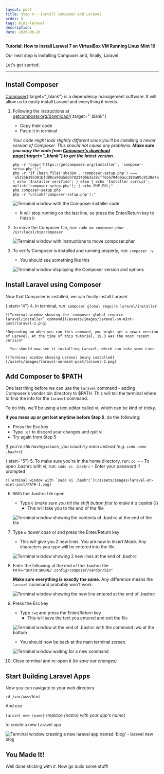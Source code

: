 ```yaml
---
layout: post
title: Step 4 - Install Composer and Laravel
order: 5
tags: mint-laravel
description: 
date: 2020-09-26
---
```


**Tutorial: How to Install Laravel 7 on VirtualBox VM Running Linux Mint 19**

Our next step is installing Composer and, finally, Laravel.

Let's get started.

<!--more-->
---

## Install Composer

[Composer](https://getcomposer.org/){:target="_blank"} is a dependency management software. It will allow us to easily install Laravel and everything it needs.

1. Following the instructions at [getcomposer.org/download/](https://getcomposer.org/download/){:target="_blank"}
	- Copy their code
	- Paste it in terminal

	*Your code might look slightly different since you'll be installing a newer version of Composer. This should not cause any problems. **Make sure you copy the code from [Composer's download page](https://getcomposer.org/download/){:target="_blank"} to get the latest version**.*
	
	``` shell
	php -r "copy('https://getcomposer.org/installer', 'composer-setup.php');"
	php -r "if (hash_file('sha384', 'composer-setup.php') === 'e5325b19b381bfd88ce90a5ddb7823406b2a38cff6bb704b0acc289a09c8128d4a8ce2bbafcd1fcbdc38666422fe2806') { echo 'Installer verified'; } else { echo 'Installer corrupt'; unlink('composer-setup.php'); } echo PHP_EOL;"
	php composer-setup.php
	php -r "unlink('composer-setup.php');"
	```

	![Terminal window with the Composer installer code](/assets/images/laravel-on-mint-post/composer-1.png)

	- It will stop running on the last line, so press the Enter/Return key to finish it

2. To move the Composer file, run: `sudo mv composer.phar /usr/local/bin/composer`

	![Terminal window with instructions to move composer.phar](/assets/images/laravel-on-mint-post/composer-2.png)

3. To verify Composer is installed and running properly, run: `composer -v`
	- You should see something like this

	![Terminal window displaying the Composer version and options](/assets/images/laravel-on-mint-post/composer-2a.png)

## Install Laravel using Composer
Now that Composer is installed, we can finally install Laravel.

{:start="4"}
4. In terminal, run: `composer global require laravel/installer`

	![Terminal window showing the `composer global require laravel/installer` command](/assets/images/laravel-on-mint-post/laravel-1.png)

	*Depending on when you run this command, you might get a newer version of Laravel. At the time of this tutorial, 19.3 was the most recent version*

	- You should now see it installing Laravel, which can take some time

	![Terminal window showing Laravel being installed](/assets/images/laravel-on-mint-post/laravel-2.png)

## Add Composer to $PATH
One last thing before we can use the `laravel` command - adding Composer's vendor bin directory to $PATH. This will tell the terminal where to find the info for the `laravel` command.

To do this, we'll be using a text editor called vi, which can be kind of tricky. 

**If you mess up or get lost anytime before Step 9**, do the following:
- Press the Esc key
- Type `:q!` to discard your changes and quit vi
- Try again from Step 5

*If you're still having issues, you could try nano instead (e.g. `sudo nano .bashrc`)*

{:start="5"}
5. To make sure you're in the home directory, run: `cd ~`
	- To open .bashrc with vi, run: `sudo vi .bashrc`
	- Enter your password if prompted

	![Terminal window with `sudo vi .bashrc`](/assets/images/laravel-on-mint-post/PATH-1.png)

6. With the .bashrc file open
	- Type `G` (*make sure you hit the shift button first to make it a capital G*)
		- This will take you to the end of the file

	![Terminal window showing the contents of .bashrc at the end of the file](/assets/images/laravel-on-mint-post/PATH-2.png)

7. Type `o` *(lower case o)* and press the Enter/Return key
	- This will give you 2 new lines. You are now in Insert Mode. Any characters you type will be entered into the file.

	![Terminal window showing 2 new lines at the end of .bashrc](/assets/images/laravel-on-mint-post/PATH-3.png)

8. Enter the following at the end of the .bashrc file: `PATH="$PATH:$HOME/.config/composer/vendor/bin"`

	**Make sure everything is exactly the same**. Any difference means the `laravel` command probably won't work.

	![Terminal window showing the new line entered at the end of .bashrc](/assets/images/laravel-on-mint-post/PATH-4.png)

9. Press the Esc key
	- Type `:wq` and press the Enter/Return key
		- This will save the text you entered and exit the file

	![Terminal window at the end of .bashrc with the command `:wq` at the bottom](/assets/images/laravel-on-mint-post/PATH-5.png)

	- You should now be back at the main terminal screen.

	![Terminal window waiting for a new command](/assets/images/laravel-on-mint-post/PATH-5a.png)


10. Close terminal and re-open it *(to save our changes)*

## Start Building Laravel Apps
Now you can navigate to your web directory

`cd /var/www/html`

And use 

`laravel new {name}` 
(*replace {name} with your app's name*)

to create a new Laravel app

![Terminal window creating a new laravel app named 'blog' - `laravel new blog`](/assets/images/laravel-on-mint-post/building-1.png)

## You Made It!

Well done sticking with it. Now go build some stuff!